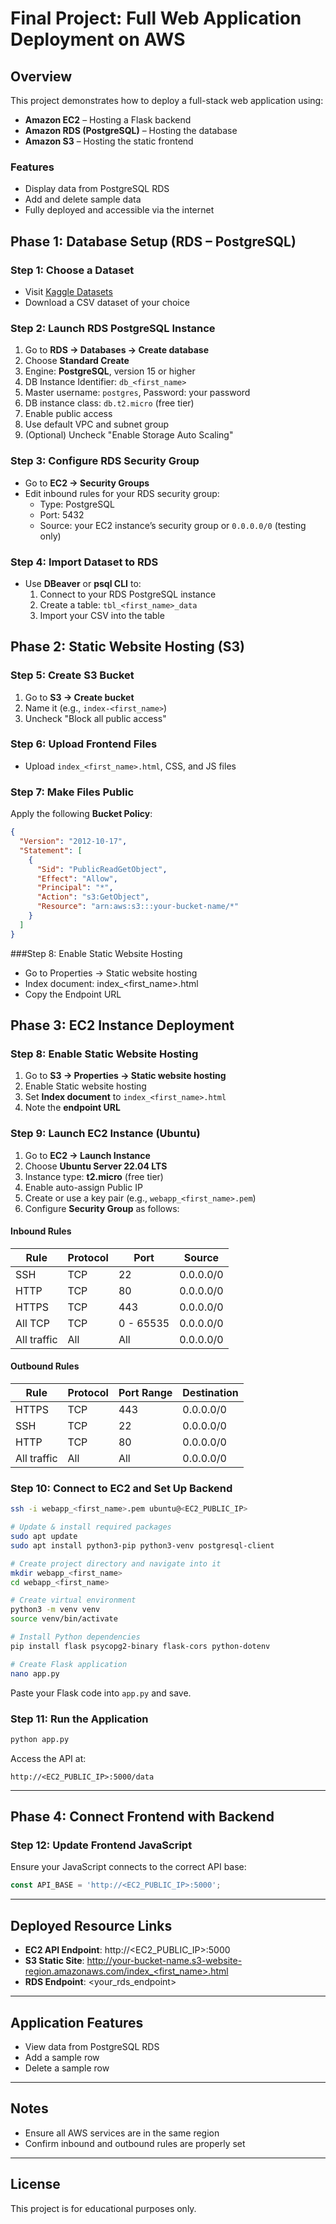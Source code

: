 
# Final Project: Full Web Application Deployment on AWS

## Overview

This project demonstrates how to deploy a full-stack web application using:

- **Amazon EC2** – Hosting a Flask backend
- **Amazon RDS (PostgreSQL)** – Hosting the database
- **Amazon S3** – Hosting the static frontend

### Features

- Display data from PostgreSQL RDS
- Add and delete sample data
- Fully deployed and accessible via the internet


## Phase 1: Database Setup (RDS – PostgreSQL)

### Step 1: Choose a Dataset

- Visit [Kaggle Datasets](https://www.kaggle.com/datasets)
- Download a CSV dataset of your choice

### Step 2: Launch RDS PostgreSQL Instance

1. Go to **RDS → Databases → Create database**
2. Choose **Standard Create**
3. Engine: **PostgreSQL**, version 15 or higher
4. DB Instance Identifier: `db_<first_name>`
5. Master username: `postgres`, Password: your password
6. DB instance class: `db.t2.micro` (free tier)
7. Enable public access
8. Use default VPC and subnet group
9. (Optional) Uncheck "Enable Storage Auto Scaling"

### Step 3: Configure RDS Security Group

- Go to **EC2 → Security Groups**
- Edit inbound rules for your RDS security group:
  - Type: PostgreSQL
  - Port: 5432
  - Source: your EC2 instance’s security group or `0.0.0.0/0` (testing only)

### Step 4: Import Dataset to RDS

- Use **DBeaver** or **psql CLI** to:
  1. Connect to your RDS PostgreSQL instance
  2. Create a table: `tbl_<first_name>_data`
  3. Import your CSV into the table


## Phase 2: Static Website Hosting (S3)

### Step 5: Create S3 Bucket

1. Go to **S3 → Create bucket**
2. Name it (e.g., `index-<first_name>`)
3. Uncheck "Block all public access"

### Step 6: Upload Frontend Files

- Upload `index_<first_name>.html`, CSS, and JS files

### Step 7: Make Files Public

Apply the following **Bucket Policy**:

```json
{
  "Version": "2012-10-17",
  "Statement": [
    {
      "Sid": "PublicReadGetObject",
      "Effect": "Allow",
      "Principal": "*",
      "Action": "s3:GetObject",
      "Resource": "arn:aws:s3:::your-bucket-name/*"
    }
  ]
}
```
###Step 8: Enable Static Website Hosting

- Go to Properties → Static website hosting
- Index document: index_<first_name>.html
- Copy the Endpoint URL

## Phase 3: EC2 Instance Deployment

### Step 8: Enable Static Website Hosting

1. Go to **S3 → Properties → Static website hosting**
2. Enable Static website hosting
3. Set **Index document** to `index_<first_name>.html`
4. Note the **endpoint URL**

### Step 9: Launch EC2 Instance (Ubuntu)

1. Go to **EC2 → Launch Instance**
2. Choose **Ubuntu Server 22.04 LTS**
3. Instance type: **t2.micro** (free tier)
4. Enable auto-assign Public IP
5. Create or use a key pair (e.g., `webapp_<first_name>.pem`)
6. Configure **Security Group** as follows:

#### Inbound Rules

| Rule         | Protocol | Port       | Source    |
|--------------|----------|------------|-----------|
| SSH          | TCP      | 22         | 0.0.0.0/0 |
| HTTP         | TCP      | 80         | 0.0.0.0/0 |
| HTTPS        | TCP      | 443        | 0.0.0.0/0 |
| All TCP      | TCP      | 0 - 65535  | 0.0.0.0/0 |
| All traffic  | All      | All        | 0.0.0.0/0 |

#### Outbound Rules

| Rule         | Protocol | Port Range | Destination |
|--------------|----------|------------|-------------|
| HTTPS        | TCP      | 443        | 0.0.0.0/0   |
| SSH          | TCP      | 22         | 0.0.0.0/0   |
| HTTP         | TCP      | 80         | 0.0.0.0/0   |
| All traffic  | All      | All        | 0.0.0.0/0   |

### Step 10: Connect to EC2 and Set Up Backend

```bash
ssh -i webapp_<first_name>.pem ubuntu@<EC2_PUBLIC_IP>

# Update & install required packages
sudo apt update
sudo apt install python3-pip python3-venv postgresql-client

# Create project directory and navigate into it
mkdir webapp_<first_name>
cd webapp_<first_name>

# Create virtual environment
python3 -m venv venv
source venv/bin/activate

# Install Python dependencies
pip install flask psycopg2-binary flask-cors python-dotenv

# Create Flask application
nano app.py
```

Paste your Flask code into `app.py` and save.

### Step 11: Run the Application

```bash
python app.py
```

Access the API at:

```
http://<EC2_PUBLIC_IP>:5000/data
```

---

## Phase 4: Connect Frontend with Backend

### Step 12: Update Frontend JavaScript

Ensure your JavaScript connects to the correct API base:

```js
const API_BASE = 'http://<EC2_PUBLIC_IP>:5000';
```

---

## Deployed Resource Links

- **EC2 API Endpoint**: http://<EC2_PUBLIC_IP>:5000
- **S3 Static Site**: http://your-bucket-name.s3-website-region.amazonaws.com/index_<first_name>.html
- **RDS Endpoint**: <your_rds_endpoint>

---

## Application Features

- View data from PostgreSQL RDS
- Add a sample row
- Delete a sample row

---

## Notes

- Ensure all AWS services are in the same region
- Confirm inbound and outbound rules are properly set

---

## License

This project is for educational purposes only.
